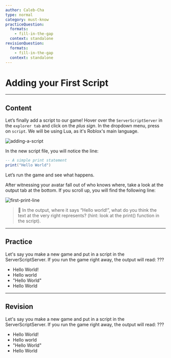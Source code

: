 ```yaml
---
author: Caleb-Cha
type: normal
category: must-know
practiceQuestion:
  formats:
    - fill-in-the-gap
  context: standalone
revisionQuestion:
  formats:
    - fill-in-the-gap
  context: standalone
---
```


# Adding your First Script

---

## Content
Let’s finally add a script to our game! Hover over the `ServerScriptServer` in the `explorer tab` and click on the *plus sign*. In the dropdown menu, press on `script`. We will be using Lua, as it's Roblox's main language.

![adding-a-script](https://img.enkipro.com/ed480bae4066eba0f5e620e76e76d2c6.gif)

In the new script file, you will notice the line:

```lua
-- A simple print statement
print("Hello World")
```

Let’s run the game and see what happens.

After witnessing your avatar fall out of who knows where, take a look at the output tab at the bottom. If you scroll up, you will find the following line:

![first-print-line](https://img.enkipro.com/5359fcdecec00d1433765c0f65e813a4.png)

> 💬 In the output, where it says “Hello world!”, what do you think the text at the very right represents? (hint: look at the print() function in the script). 

---

## Practice

Let's say you make a new game and put in a script in the ServerScriptServer. If you run the game right away, the output will read: ???

- Hello World!
- Hello world
- "Hello World"
- Hello World

---

## Revision

Let's say you make a new game and put in a script in the ServerScriptServer. If you run the game right away, the output will read: ???

- Hello World!
- Hello world
- "Hello World"
- Hello World
